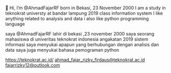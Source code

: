 👋 Hi, I’m @AhmadFajarRF
born in Bekasi, 23 November 2000
I am a study in teknokrat universty at bandar lampung
2019 class information system
I like anything related to analysis and data
i also like python programming language

saya @AhmadFajarRF
lahir di bekasi ,23 november 2000
saya seorang mahasiswa di univeritas teknokrat indonesia
angakatan 2019 sistem informasi
saya menyukai apapun yang berhubungan dengan analisis dan data
saya juga menyukai bahasa pemograman python


https://teknokrat.ac.id/
ahmad_fajar_rizky_firdaus@teknokrat.ac.id
fajarrizky12@outlook.com
<!---
AhmadFajarRF/AhmadFajarRF is a ✨ special ✨ repository because its `README.md` (this file) appears on your GitHub profile.
You can click the Preview link to take a look at your changes.
--->
